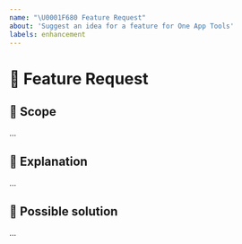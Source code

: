 ```yaml
---
name: "\U0001F680 Feature Request"
about: 'Suggest an idea for a feature for One App Tools'
labels: enhancement
---
```


<!--
  Thanks for reporting an issue 😄  to `one-app-tools`!
  Before you submit, please search open / closed issues before submitting, since someone else might
  have asked the same thing before.
  -->

# 🚀 Feature Request

## 🔦 Scope

<!---
  Tell us what is the scope of the feature you'd like to request. Is it about an existing component?
  It is a new component? Behavior change?
  -->

...

## 💁 Explanation

<!---
  Tell us how the new feature would work.
  -->

...

## 🔧 Possible solution <!-- optional -->

<!---
  Suggest ideas on how to implement the addition or change
  -->

...
